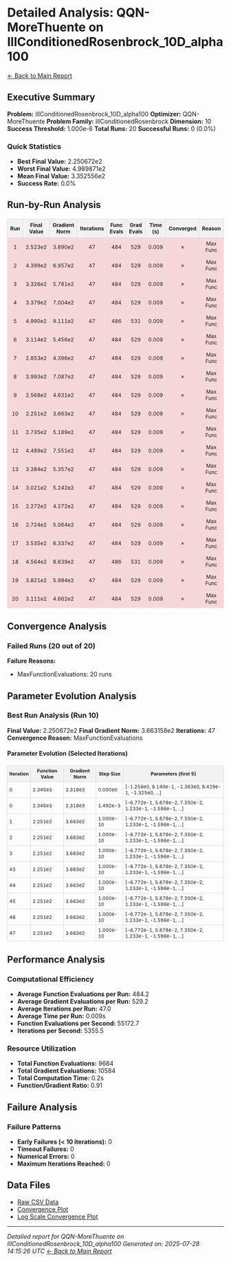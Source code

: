 # Detailed Analysis: QQN-MoreThuente on IllConditionedRosenbrock_10D_alpha100
[← Back to Main Report](benchmark_report.md)
## Executive Summary
**Problem:** IllConditionedRosenbrock_10D_alpha100
**Optimizer:** QQN-MoreThuente
**Problem Family:** IllConditionedRosenbrock
**Dimension:** 10
**Success Threshold:** 1.000e-6
**Total Runs:** 20
**Successful Runs:** 0 (0.0%)

### Quick Statistics
* **Best Final Value:** 2.250672e2
* **Worst Final Value:** 4.989871e2
* **Mean Final Value:** 3.352556e2
* **Success Rate:** 0.0%


## Run-by-Run Analysis
<table style="border-collapse: collapse; width: 100%; margin: 20px 0; font-size: 12px;">
<tr style="background-color: #f2f2f2;">
<th style="border: 1px solid #ddd; padding: 6px; text-align: center;">Run</th>
<th style="border: 1px solid #ddd; padding: 6px; text-align: center;">Final Value</th>
<th style="border: 1px solid #ddd; padding: 6px; text-align: center;">Gradient Norm</th>
<th style="border: 1px solid #ddd; padding: 6px; text-align: center;">Iterations</th>
<th style="border: 1px solid #ddd; padding: 6px; text-align: center;">Func Evals</th>
<th style="border: 1px solid #ddd; padding: 6px; text-align: center;">Grad Evals</th>
<th style="border: 1px solid #ddd; padding: 6px; text-align: center;">Time (s)</th>
<th style="border: 1px solid #ddd; padding: 6px; text-align: center;">Converged</th>
<th style="border: 1px solid #ddd; padding: 6px; text-align: center;">Reason</th>
</tr>
<tr style="background-color: #f8d7da;">
<td style="border: 1px solid #ddd; padding: 6px; text-align: center;">1</td>
<td style="border: 1px solid #ddd; padding: 6px; text-align: center;">2.523e2</td>
<td style="border: 1px solid #ddd; padding: 6px; text-align: center;">3.890e2</td>
<td style="border: 1px solid #ddd; padding: 6px; text-align: center;">47</td>
<td style="border: 1px solid #ddd; padding: 6px; text-align: center;">484</td>
<td style="border: 1px solid #ddd; padding: 6px; text-align: center;">529</td>
<td style="border: 1px solid #ddd; padding: 6px; text-align: center;">0.009</td>
<td style="border: 1px solid #ddd; padding: 6px; text-align: center;">✗</td>
<td style="border: 1px solid #ddd; padding: 6px; text-align: center;">Max Func</td>
</tr>
<tr style="background-color: #f8d7da;">
<td style="border: 1px solid #ddd; padding: 6px; text-align: center;">2</td>
<td style="border: 1px solid #ddd; padding: 6px; text-align: center;">4.399e2</td>
<td style="border: 1px solid #ddd; padding: 6px; text-align: center;">6.957e2</td>
<td style="border: 1px solid #ddd; padding: 6px; text-align: center;">47</td>
<td style="border: 1px solid #ddd; padding: 6px; text-align: center;">484</td>
<td style="border: 1px solid #ddd; padding: 6px; text-align: center;">529</td>
<td style="border: 1px solid #ddd; padding: 6px; text-align: center;">0.009</td>
<td style="border: 1px solid #ddd; padding: 6px; text-align: center;">✗</td>
<td style="border: 1px solid #ddd; padding: 6px; text-align: center;">Max Func</td>
</tr>
<tr style="background-color: #f8d7da;">
<td style="border: 1px solid #ddd; padding: 6px; text-align: center;">3</td>
<td style="border: 1px solid #ddd; padding: 6px; text-align: center;">3.326e2</td>
<td style="border: 1px solid #ddd; padding: 6px; text-align: center;">5.781e2</td>
<td style="border: 1px solid #ddd; padding: 6px; text-align: center;">47</td>
<td style="border: 1px solid #ddd; padding: 6px; text-align: center;">484</td>
<td style="border: 1px solid #ddd; padding: 6px; text-align: center;">529</td>
<td style="border: 1px solid #ddd; padding: 6px; text-align: center;">0.009</td>
<td style="border: 1px solid #ddd; padding: 6px; text-align: center;">✗</td>
<td style="border: 1px solid #ddd; padding: 6px; text-align: center;">Max Func</td>
</tr>
<tr style="background-color: #f8d7da;">
<td style="border: 1px solid #ddd; padding: 6px; text-align: center;">4</td>
<td style="border: 1px solid #ddd; padding: 6px; text-align: center;">3.379e2</td>
<td style="border: 1px solid #ddd; padding: 6px; text-align: center;">7.004e2</td>
<td style="border: 1px solid #ddd; padding: 6px; text-align: center;">47</td>
<td style="border: 1px solid #ddd; padding: 6px; text-align: center;">484</td>
<td style="border: 1px solid #ddd; padding: 6px; text-align: center;">529</td>
<td style="border: 1px solid #ddd; padding: 6px; text-align: center;">0.009</td>
<td style="border: 1px solid #ddd; padding: 6px; text-align: center;">✗</td>
<td style="border: 1px solid #ddd; padding: 6px; text-align: center;">Max Func</td>
</tr>
<tr style="background-color: #f8d7da;">
<td style="border: 1px solid #ddd; padding: 6px; text-align: center;">5</td>
<td style="border: 1px solid #ddd; padding: 6px; text-align: center;">4.990e2</td>
<td style="border: 1px solid #ddd; padding: 6px; text-align: center;">9.111e2</td>
<td style="border: 1px solid #ddd; padding: 6px; text-align: center;">47</td>
<td style="border: 1px solid #ddd; padding: 6px; text-align: center;">486</td>
<td style="border: 1px solid #ddd; padding: 6px; text-align: center;">531</td>
<td style="border: 1px solid #ddd; padding: 6px; text-align: center;">0.009</td>
<td style="border: 1px solid #ddd; padding: 6px; text-align: center;">✗</td>
<td style="border: 1px solid #ddd; padding: 6px; text-align: center;">Max Func</td>
</tr>
<tr style="background-color: #f8d7da;">
<td style="border: 1px solid #ddd; padding: 6px; text-align: center;">6</td>
<td style="border: 1px solid #ddd; padding: 6px; text-align: center;">3.114e2</td>
<td style="border: 1px solid #ddd; padding: 6px; text-align: center;">5.456e2</td>
<td style="border: 1px solid #ddd; padding: 6px; text-align: center;">47</td>
<td style="border: 1px solid #ddd; padding: 6px; text-align: center;">484</td>
<td style="border: 1px solid #ddd; padding: 6px; text-align: center;">529</td>
<td style="border: 1px solid #ddd; padding: 6px; text-align: center;">0.009</td>
<td style="border: 1px solid #ddd; padding: 6px; text-align: center;">✗</td>
<td style="border: 1px solid #ddd; padding: 6px; text-align: center;">Max Func</td>
</tr>
<tr style="background-color: #f8d7da;">
<td style="border: 1px solid #ddd; padding: 6px; text-align: center;">7</td>
<td style="border: 1px solid #ddd; padding: 6px; text-align: center;">2.853e2</td>
<td style="border: 1px solid #ddd; padding: 6px; text-align: center;">4.396e2</td>
<td style="border: 1px solid #ddd; padding: 6px; text-align: center;">47</td>
<td style="border: 1px solid #ddd; padding: 6px; text-align: center;">484</td>
<td style="border: 1px solid #ddd; padding: 6px; text-align: center;">529</td>
<td style="border: 1px solid #ddd; padding: 6px; text-align: center;">0.009</td>
<td style="border: 1px solid #ddd; padding: 6px; text-align: center;">✗</td>
<td style="border: 1px solid #ddd; padding: 6px; text-align: center;">Max Func</td>
</tr>
<tr style="background-color: #f8d7da;">
<td style="border: 1px solid #ddd; padding: 6px; text-align: center;">8</td>
<td style="border: 1px solid #ddd; padding: 6px; text-align: center;">3.993e2</td>
<td style="border: 1px solid #ddd; padding: 6px; text-align: center;">7.087e2</td>
<td style="border: 1px solid #ddd; padding: 6px; text-align: center;">47</td>
<td style="border: 1px solid #ddd; padding: 6px; text-align: center;">484</td>
<td style="border: 1px solid #ddd; padding: 6px; text-align: center;">529</td>
<td style="border: 1px solid #ddd; padding: 6px; text-align: center;">0.009</td>
<td style="border: 1px solid #ddd; padding: 6px; text-align: center;">✗</td>
<td style="border: 1px solid #ddd; padding: 6px; text-align: center;">Max Func</td>
</tr>
<tr style="background-color: #f8d7da;">
<td style="border: 1px solid #ddd; padding: 6px; text-align: center;">9</td>
<td style="border: 1px solid #ddd; padding: 6px; text-align: center;">2.568e2</td>
<td style="border: 1px solid #ddd; padding: 6px; text-align: center;">4.631e2</td>
<td style="border: 1px solid #ddd; padding: 6px; text-align: center;">47</td>
<td style="border: 1px solid #ddd; padding: 6px; text-align: center;">484</td>
<td style="border: 1px solid #ddd; padding: 6px; text-align: center;">529</td>
<td style="border: 1px solid #ddd; padding: 6px; text-align: center;">0.009</td>
<td style="border: 1px solid #ddd; padding: 6px; text-align: center;">✗</td>
<td style="border: 1px solid #ddd; padding: 6px; text-align: center;">Max Func</td>
</tr>
<tr style="background-color: #f8d7da;">
<td style="border: 1px solid #ddd; padding: 6px; text-align: center;">10</td>
<td style="border: 1px solid #ddd; padding: 6px; text-align: center;">2.251e2</td>
<td style="border: 1px solid #ddd; padding: 6px; text-align: center;">3.663e2</td>
<td style="border: 1px solid #ddd; padding: 6px; text-align: center;">47</td>
<td style="border: 1px solid #ddd; padding: 6px; text-align: center;">484</td>
<td style="border: 1px solid #ddd; padding: 6px; text-align: center;">529</td>
<td style="border: 1px solid #ddd; padding: 6px; text-align: center;">0.009</td>
<td style="border: 1px solid #ddd; padding: 6px; text-align: center;">✗</td>
<td style="border: 1px solid #ddd; padding: 6px; text-align: center;">Max Func</td>
</tr>
<tr style="background-color: #f8d7da;">
<td style="border: 1px solid #ddd; padding: 6px; text-align: center;">11</td>
<td style="border: 1px solid #ddd; padding: 6px; text-align: center;">2.735e2</td>
<td style="border: 1px solid #ddd; padding: 6px; text-align: center;">5.189e2</td>
<td style="border: 1px solid #ddd; padding: 6px; text-align: center;">47</td>
<td style="border: 1px solid #ddd; padding: 6px; text-align: center;">484</td>
<td style="border: 1px solid #ddd; padding: 6px; text-align: center;">529</td>
<td style="border: 1px solid #ddd; padding: 6px; text-align: center;">0.009</td>
<td style="border: 1px solid #ddd; padding: 6px; text-align: center;">✗</td>
<td style="border: 1px solid #ddd; padding: 6px; text-align: center;">Max Func</td>
</tr>
<tr style="background-color: #f8d7da;">
<td style="border: 1px solid #ddd; padding: 6px; text-align: center;">12</td>
<td style="border: 1px solid #ddd; padding: 6px; text-align: center;">4.489e2</td>
<td style="border: 1px solid #ddd; padding: 6px; text-align: center;">7.551e2</td>
<td style="border: 1px solid #ddd; padding: 6px; text-align: center;">47</td>
<td style="border: 1px solid #ddd; padding: 6px; text-align: center;">484</td>
<td style="border: 1px solid #ddd; padding: 6px; text-align: center;">529</td>
<td style="border: 1px solid #ddd; padding: 6px; text-align: center;">0.009</td>
<td style="border: 1px solid #ddd; padding: 6px; text-align: center;">✗</td>
<td style="border: 1px solid #ddd; padding: 6px; text-align: center;">Max Func</td>
</tr>
<tr style="background-color: #f8d7da;">
<td style="border: 1px solid #ddd; padding: 6px; text-align: center;">13</td>
<td style="border: 1px solid #ddd; padding: 6px; text-align: center;">3.384e2</td>
<td style="border: 1px solid #ddd; padding: 6px; text-align: center;">5.357e2</td>
<td style="border: 1px solid #ddd; padding: 6px; text-align: center;">47</td>
<td style="border: 1px solid #ddd; padding: 6px; text-align: center;">484</td>
<td style="border: 1px solid #ddd; padding: 6px; text-align: center;">529</td>
<td style="border: 1px solid #ddd; padding: 6px; text-align: center;">0.009</td>
<td style="border: 1px solid #ddd; padding: 6px; text-align: center;">✗</td>
<td style="border: 1px solid #ddd; padding: 6px; text-align: center;">Max Func</td>
</tr>
<tr style="background-color: #f8d7da;">
<td style="border: 1px solid #ddd; padding: 6px; text-align: center;">14</td>
<td style="border: 1px solid #ddd; padding: 6px; text-align: center;">3.021e2</td>
<td style="border: 1px solid #ddd; padding: 6px; text-align: center;">5.242e2</td>
<td style="border: 1px solid #ddd; padding: 6px; text-align: center;">47</td>
<td style="border: 1px solid #ddd; padding: 6px; text-align: center;">484</td>
<td style="border: 1px solid #ddd; padding: 6px; text-align: center;">529</td>
<td style="border: 1px solid #ddd; padding: 6px; text-align: center;">0.009</td>
<td style="border: 1px solid #ddd; padding: 6px; text-align: center;">✗</td>
<td style="border: 1px solid #ddd; padding: 6px; text-align: center;">Max Func</td>
</tr>
<tr style="background-color: #f8d7da;">
<td style="border: 1px solid #ddd; padding: 6px; text-align: center;">15</td>
<td style="border: 1px solid #ddd; padding: 6px; text-align: center;">2.272e2</td>
<td style="border: 1px solid #ddd; padding: 6px; text-align: center;">4.272e2</td>
<td style="border: 1px solid #ddd; padding: 6px; text-align: center;">47</td>
<td style="border: 1px solid #ddd; padding: 6px; text-align: center;">484</td>
<td style="border: 1px solid #ddd; padding: 6px; text-align: center;">529</td>
<td style="border: 1px solid #ddd; padding: 6px; text-align: center;">0.009</td>
<td style="border: 1px solid #ddd; padding: 6px; text-align: center;">✗</td>
<td style="border: 1px solid #ddd; padding: 6px; text-align: center;">Max Func</td>
</tr>
<tr style="background-color: #f8d7da;">
<td style="border: 1px solid #ddd; padding: 6px; text-align: center;">16</td>
<td style="border: 1px solid #ddd; padding: 6px; text-align: center;">2.724e2</td>
<td style="border: 1px solid #ddd; padding: 6px; text-align: center;">5.064e2</td>
<td style="border: 1px solid #ddd; padding: 6px; text-align: center;">47</td>
<td style="border: 1px solid #ddd; padding: 6px; text-align: center;">484</td>
<td style="border: 1px solid #ddd; padding: 6px; text-align: center;">529</td>
<td style="border: 1px solid #ddd; padding: 6px; text-align: center;">0.009</td>
<td style="border: 1px solid #ddd; padding: 6px; text-align: center;">✗</td>
<td style="border: 1px solid #ddd; padding: 6px; text-align: center;">Max Func</td>
</tr>
<tr style="background-color: #f8d7da;">
<td style="border: 1px solid #ddd; padding: 6px; text-align: center;">17</td>
<td style="border: 1px solid #ddd; padding: 6px; text-align: center;">3.535e2</td>
<td style="border: 1px solid #ddd; padding: 6px; text-align: center;">6.337e2</td>
<td style="border: 1px solid #ddd; padding: 6px; text-align: center;">47</td>
<td style="border: 1px solid #ddd; padding: 6px; text-align: center;">484</td>
<td style="border: 1px solid #ddd; padding: 6px; text-align: center;">529</td>
<td style="border: 1px solid #ddd; padding: 6px; text-align: center;">0.009</td>
<td style="border: 1px solid #ddd; padding: 6px; text-align: center;">✗</td>
<td style="border: 1px solid #ddd; padding: 6px; text-align: center;">Max Func</td>
</tr>
<tr style="background-color: #f8d7da;">
<td style="border: 1px solid #ddd; padding: 6px; text-align: center;">18</td>
<td style="border: 1px solid #ddd; padding: 6px; text-align: center;">4.564e2</td>
<td style="border: 1px solid #ddd; padding: 6px; text-align: center;">8.639e2</td>
<td style="border: 1px solid #ddd; padding: 6px; text-align: center;">47</td>
<td style="border: 1px solid #ddd; padding: 6px; text-align: center;">486</td>
<td style="border: 1px solid #ddd; padding: 6px; text-align: center;">531</td>
<td style="border: 1px solid #ddd; padding: 6px; text-align: center;">0.009</td>
<td style="border: 1px solid #ddd; padding: 6px; text-align: center;">✗</td>
<td style="border: 1px solid #ddd; padding: 6px; text-align: center;">Max Func</td>
</tr>
<tr style="background-color: #f8d7da;">
<td style="border: 1px solid #ddd; padding: 6px; text-align: center;">19</td>
<td style="border: 1px solid #ddd; padding: 6px; text-align: center;">3.821e2</td>
<td style="border: 1px solid #ddd; padding: 6px; text-align: center;">5.984e2</td>
<td style="border: 1px solid #ddd; padding: 6px; text-align: center;">47</td>
<td style="border: 1px solid #ddd; padding: 6px; text-align: center;">484</td>
<td style="border: 1px solid #ddd; padding: 6px; text-align: center;">529</td>
<td style="border: 1px solid #ddd; padding: 6px; text-align: center;">0.009</td>
<td style="border: 1px solid #ddd; padding: 6px; text-align: center;">✗</td>
<td style="border: 1px solid #ddd; padding: 6px; text-align: center;">Max Func</td>
</tr>
<tr style="background-color: #f8d7da;">
<td style="border: 1px solid #ddd; padding: 6px; text-align: center;">20</td>
<td style="border: 1px solid #ddd; padding: 6px; text-align: center;">3.111e2</td>
<td style="border: 1px solid #ddd; padding: 6px; text-align: center;">4.662e2</td>
<td style="border: 1px solid #ddd; padding: 6px; text-align: center;">47</td>
<td style="border: 1px solid #ddd; padding: 6px; text-align: center;">484</td>
<td style="border: 1px solid #ddd; padding: 6px; text-align: center;">529</td>
<td style="border: 1px solid #ddd; padding: 6px; text-align: center;">0.009</td>
<td style="border: 1px solid #ddd; padding: 6px; text-align: center;">✗</td>
<td style="border: 1px solid #ddd; padding: 6px; text-align: center;">Max Func</td>
</tr>
</table>

## Convergence Analysis

### Failed Runs (20 out of 20)

**Failure Reasons:**
- MaxFunctionEvaluations: 20 runs

## Parameter Evolution Analysis

### Best Run Analysis (Run 10)
**Final Value:** 2.250672e2
**Final Gradient Norm:** 3.663158e2
**Iterations:** 47
**Convergence Reason:** MaxFunctionEvaluations

#### Parameter Evolution (Selected Iterations)

<table style="border-collapse: collapse; width: 100%; margin: 20px 0; font-size: 11px;">
<tr style="background-color: #f2f2f2;">
<th style="border: 1px solid #ddd; padding: 4px;">Iteration</th>
<th style="border: 1px solid #ddd; padding: 4px;">Function Value</th>
<th style="border: 1px solid #ddd; padding: 4px;">Gradient Norm</th>
<th style="border: 1px solid #ddd; padding: 4px;">Step Size</th>
<th style="border: 1px solid #ddd; padding: 4px;">Parameters (first 5)</th>
</tr>
<tr><td style="border: 1px solid #ddd; padding: 4px;">0</td><td style="border: 1px solid #ddd; padding: 4px;">2.345e3</td><td style="border: 1px solid #ddd; padding: 4px;">2.318e3</td><td style="border: 1px solid #ddd; padding: 4px;">0.000e0</td><td style="border: 1px solid #ddd; padding: 4px;">[-1.256e0, 8.140e-1, -1.363e0, 8.419e-1, -1.325e0, ...]</td></tr>
<tr><td style="border: 1px solid #ddd; padding: 4px;">0</td><td style="border: 1px solid #ddd; padding: 4px;">2.345e3</td><td style="border: 1px solid #ddd; padding: 4px;">2.318e3</td><td style="border: 1px solid #ddd; padding: 4px;">1.492e-3</td><td style="border: 1px solid #ddd; padding: 4px;">[-6.772e-1, 5.878e-2, 7.350e-2, 1.233e-1, -1.596e-1, ...]</td></tr>
<tr><td style="border: 1px solid #ddd; padding: 4px;">1</td><td style="border: 1px solid #ddd; padding: 4px;">2.251e2</td><td style="border: 1px solid #ddd; padding: 4px;">3.663e2</td><td style="border: 1px solid #ddd; padding: 4px;">1.000e-10</td><td style="border: 1px solid #ddd; padding: 4px;">[-6.772e-1, 5.878e-2, 7.350e-2, 1.233e-1, -1.596e-1, ...]</td></tr>
<tr><td style="border: 1px solid #ddd; padding: 4px;">2</td><td style="border: 1px solid #ddd; padding: 4px;">2.251e2</td><td style="border: 1px solid #ddd; padding: 4px;">3.663e2</td><td style="border: 1px solid #ddd; padding: 4px;">1.000e-10</td><td style="border: 1px solid #ddd; padding: 4px;">[-6.772e-1, 5.878e-2, 7.350e-2, 1.233e-1, -1.596e-1, ...]</td></tr>
<tr><td style="border: 1px solid #ddd; padding: 4px;">3</td><td style="border: 1px solid #ddd; padding: 4px;">2.251e2</td><td style="border: 1px solid #ddd; padding: 4px;">3.663e2</td><td style="border: 1px solid #ddd; padding: 4px;">1.000e-10</td><td style="border: 1px solid #ddd; padding: 4px;">[-6.772e-1, 5.878e-2, 7.350e-2, 1.233e-1, -1.596e-1, ...]</td></tr>
<tr><td style="border: 1px solid #ddd; padding: 4px;">43</td><td style="border: 1px solid #ddd; padding: 4px;">2.251e2</td><td style="border: 1px solid #ddd; padding: 4px;">3.663e2</td><td style="border: 1px solid #ddd; padding: 4px;">1.000e-10</td><td style="border: 1px solid #ddd; padding: 4px;">[-6.772e-1, 5.878e-2, 7.350e-2, 1.233e-1, -1.596e-1, ...]</td></tr>
<tr><td style="border: 1px solid #ddd; padding: 4px;">44</td><td style="border: 1px solid #ddd; padding: 4px;">2.251e2</td><td style="border: 1px solid #ddd; padding: 4px;">3.663e2</td><td style="border: 1px solid #ddd; padding: 4px;">1.000e-10</td><td style="border: 1px solid #ddd; padding: 4px;">[-6.772e-1, 5.878e-2, 7.350e-2, 1.233e-1, -1.596e-1, ...]</td></tr>
<tr><td style="border: 1px solid #ddd; padding: 4px;">45</td><td style="border: 1px solid #ddd; padding: 4px;">2.251e2</td><td style="border: 1px solid #ddd; padding: 4px;">3.663e2</td><td style="border: 1px solid #ddd; padding: 4px;">1.000e-10</td><td style="border: 1px solid #ddd; padding: 4px;">[-6.772e-1, 5.878e-2, 7.350e-2, 1.233e-1, -1.596e-1, ...]</td></tr>
<tr><td style="border: 1px solid #ddd; padding: 4px;">46</td><td style="border: 1px solid #ddd; padding: 4px;">2.251e2</td><td style="border: 1px solid #ddd; padding: 4px;">3.663e2</td><td style="border: 1px solid #ddd; padding: 4px;">1.000e-10</td><td style="border: 1px solid #ddd; padding: 4px;">[-6.772e-1, 5.878e-2, 7.350e-2, 1.233e-1, -1.596e-1, ...]</td></tr>
<tr><td style="border: 1px solid #ddd; padding: 4px;">47</td><td style="border: 1px solid #ddd; padding: 4px;">2.251e2</td><td style="border: 1px solid #ddd; padding: 4px;">3.663e2</td><td style="border: 1px solid #ddd; padding: 4px;">1.000e-10</td><td style="border: 1px solid #ddd; padding: 4px;">[-6.772e-1, 5.878e-2, 7.350e-2, 1.233e-1, -1.596e-1, ...]</td></tr>
</table>

## Performance Analysis

### Computational Efficiency
- **Average Function Evaluations per Run:** 484.2
- **Average Gradient Evaluations per Run:** 529.2
- **Average Iterations per Run:** 47.0
- **Average Time per Run:** 0.009s
- **Function Evaluations per Second:** 55172.7
- **Iterations per Second:** 5355.5
### Resource Utilization
- **Total Function Evaluations:** 9684
- **Total Gradient Evaluations:** 10584
- **Total Computation Time:** 0.2s
- **Function/Gradient Ratio:** 0.91
## Failure Analysis

### Failure Patterns
- **Early Failures (< 10 iterations):** 0
- **Timeout Failures:** 0
- **Numerical Errors:** 0
- **Maximum Iterations Reached:** 0


## Data Files
* [Raw CSV Data](problems/IllConditionedRosenbrock_10D_alpha100_results.csv)
* [Convergence Plot](convergence_IllConditionedRosenbrock_10D_alpha100.png)
* [Log Scale Convergence Plot](convergence_IllConditionedRosenbrock_10D_alpha100_log.png)


---
*Detailed report for QQN-MoreThuente on IllConditionedRosenbrock_10D_alpha100*
*Generated on: 2025-07-28 14:15:26 UTC*
*[← Back to Main Report](benchmark_report.md)*
